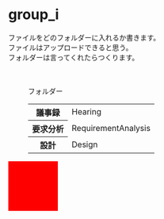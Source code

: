 # group_i 
<html lang="ja">
ファイルをどのフォルダーに入れるか書きます。<br>
ファイルはアップロードできると思う。<br>
フォルダーは言ってくれたらつくります。<br>
<br>
<br>
<figure>
  <figucaption>フォルダー</figucaption>
  <table>
    <tr>
      <th>議事録</th>
      <td>Hearing</td>
    </tr>
    <tr>
      <th>要求分析</th>
      <td>RequirementAnalysis</td>
    </tr>
    <tr>
      <th>設計</th>
      <td>Design</td>
    </tr>
  </table>
</figure>

<div style="width:100px;height:100px;background-color:red;">
  
<p style="color:red;">aaa</p>
  
</div>

</html>
